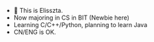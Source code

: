 - 👋 This is Elisszta.
-  Now majoring in CS in BIT (Newbie here)
-  Learning C/C++/Python, planning to learn Java
-  CN/ENG is OK.
<!---
Elisszta/Elisszta is a ✨ special ✨ repository because its `README.md` (this file) appears on your GitHub profile.
You can click the Preview link to take a look at your changes.
--->
